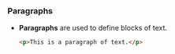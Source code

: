 ### Paragraphs
- **Paragraphs** are used to define blocks of text.
  ```html
  <p>This is a paragraph of text.</p>
  ```
